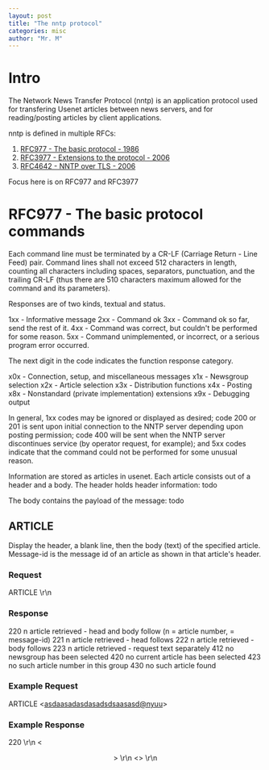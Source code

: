 ```yaml
---
layout: post
title: "The nntp protocol"
categories: misc
author: "Mr. M"
---
```


# Intro

The Network News Transfer Protocol (nntp) is an application protocol used for transfering Usenet articles between news servers, and for reading/posting articles by client applications. 

nntp is defined in multiple RFCs:

1. [RFC977 - The basic protocol - 1986](https://datatracker.ietf.org/doc/html/rfc977) 
2. [RFC3977 - Extensions to the protocol - 2006](https://datatracker.ietf.org/doc/html/rfc3977) 
3. [RFC4642 - NNTP over TLS - 2006](https://datatracker.ietf.org/doc/html/rfc4642) 

Focus here is on RFC977 and RFC3977

# RFC977 - The basic protocol commands

Each command line must be terminated by a CR-LF (Carriage Return - Line Feed) pair.
Command lines shall not exceed 512 characters in length, counting all characters including spaces, separators, punctuation, and the trailing CR-LF (thus there are 510 characters maximum allowed for the command and its parameters).

Responses are of two kinds, textual and status.

1xx - Informative message
2xx - Command ok
3xx - Command ok so far, send the rest of it.
4xx - Command was correct, but couldn't be performed for some reason.
5xx - Command unimplemented, or incorrect, or a serious program error occurred.

The next digit in the code indicates the function response category.

x0x - Connection, setup, and miscellaneous messages
x1x - Newsgroup selection
x2x - Article selection
x3x - Distribution functions
x4x - Posting
x8x - Nonstandard (private implementation) extensions
x9x - Debugging output

In general, 1xx codes may be ignored or displayed as desired;  code 200 or 201 is sent upon initial connection to the NNTP server 
depending upon posting permission; code 400 will be sent when the NNTP server discontinues service (by operator request, for example);
and 5xx codes indicate that the command could not be performed for some unusual reason.

Information are stored as articles in usenet. Each article consists out of a header and a body.
The header holds header information:
todo

The body contains the payload of the message:
todo


## ARTICLE
Display the header, a blank line, then the body (text) of the
specified article.  Message-id is the message id of an article as
shown in that article's header.


### Request
ARTICLE <message-id> \r\n
### Response
220 n <a> article retrieved - head and body follow (n = article number, <a> = message-id)
221 n <a> article retrieved - head follows
222 n <a> article retrieved - body follows
223 n <a> article retrieved - request text separately
412 no newsgroup has been selected
420 no current article has been selected
423 no such article number in this group
430 no such article found
### Example Request
ARTICLE <<asdaasadasdasadsdsaasasd@nyuu>>

### Example Response
220 \r\n
<<HEADER>> \r\n
<<BODY>> \r\n


